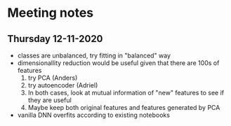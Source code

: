 # Meeting notes

## Thursday 12-11-2020

- classes are unbalanced, try fitting in "balanced" way
- dimensionallity reduction would be useful given that there are 100s of features
    1. try PCA (Anders)
    2. try autoencoder (Adriel)
    3. In both cases, look at mutual information of "new" features to see if they are useful
    4. Maybe keep both original features and features generated by PCA
- vanilla DNN overfits according to existing notebooks
